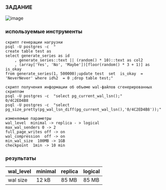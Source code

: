 ### ЗАДАНИЕ
![image](https://github.com/user-attachments/assets/ff2ada9f-c60c-46b0-99b7-16272773fcc2)
### используемые инструменты
```
скрипт генерации нагрузки
psql -U postgres -c  "
create table test as
select generate_series as id
	, generate_series::text || (random() * 10)::text as col2
    , (array['Yes', 'No', 'Maybe'])[floor(random() * 3 + 1)] as is_okay
from generate_series(1, 500000);update test  set  is_okay  = 'NeverNever' where id%2  = 0 ;drop table test;"

скрипт получения информации об объеме wal-файлов сгенерированных скриптом
psql -U postgres -c  "select pg_current_wal_lsn();"
0/4C2ED4B8
psql -U postgres -c  "select pg_size_pretty(pg_wal_lsn_diff(pg_current_wal_lsn(),'0/4C2ED4B8'));"

изменяемые параметры
wal_level  minimal -> replica - > logical
max_wal_senders 0 -> 2
full_page_writes off -> on
wal_compression  off -> on
min_wal_size  100MB -> 1GB
checkpoint  1min -> 10 min
```
### результаты
| wal_level | minimal | replica | logical |
| --- | --- |--- |--- |
| wal size | 12 kB | 85 MB | 85 MB |



